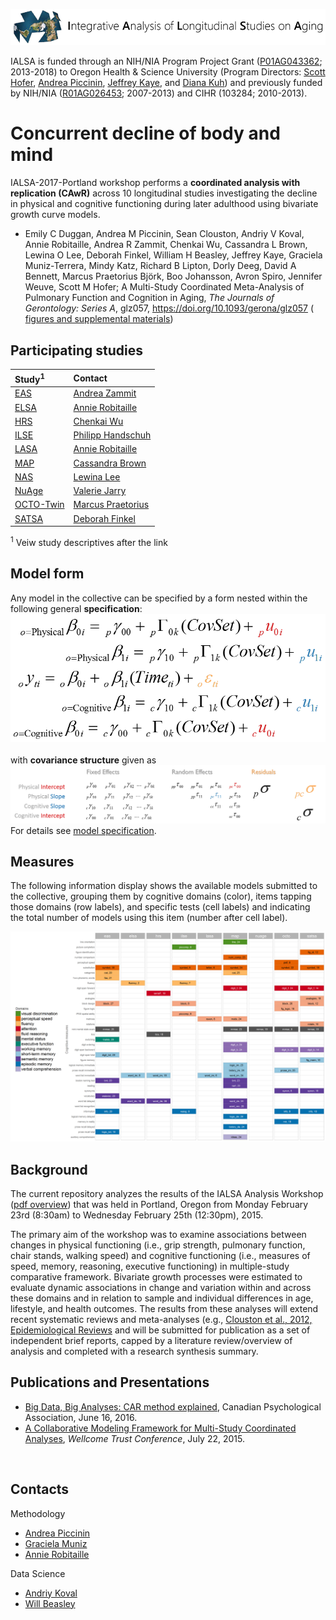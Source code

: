 [![logl](libs/images/ialsa_long.png)](http://www.ialsa.org/)

IALSA is funded through an NIH/NIA Program Project Grant ([P01AG043362](https://projectreporter.nih.gov/project_info_description.cfm?aid=8414933&icde=18870651&ddparam=&ddvalue=&ddsub=&cr=3&csb=default&cs=ASC); 2013-2018) to Oregon Health & Science University (Program Directors: [Scott Hofer](https://www.maelstrom-research.org/mica/network/ialsa#/users/hofer), [Andrea Piccinin](https://www.maelstrom-research.org/mica/network/ialsa#/users/piccinin), [Jeffrey Kaye](https://www.maelstrom-research.org/mica/network/ialsa#/users/kaye), and [Diana Kuh](https://www.maelstrom-research.org/mica/network/ialsa#/users/kuh)) and previously funded by NIH/NIA ([R01AG026453](https://projectreporter.nih.gov/project_info_description.cfm?aid=7210005&icde=19139556&ddparam=&ddvalue=&ddsub=&cr=5&csb=default&cs=ASC); 2007-2013) and CIHR (103284; 2010-2013).


# Concurrent decline of body and mind  

IALSA-2017-Portland workshop performs a **coordinated analysis with replication (CAwR)** across 10 longitudinal studies investigating the decline in physical and cognitive functioning during later adulthood using bivariate growth curve models. 

* Emily C Duggan, Andrea M Piccinin, Sean Clouston, Andriy V Koval, Annie Robitaille, Andrea R Zammit, Chenkai Wu, Cassandra L Brown, Lewina O Lee, Deborah Finkel, William H Beasley, Jeffrey Kaye, Graciela Muniz-Terrera, Mindy Katz, Richard B Lipton, Dorly Deeg, David A Bennett, Marcus Praetorius Björk, Boo Johansson, Avron Spiro, Jennifer Weuve, Scott M Hofer; A Multi-Study Coordinated Meta-Analysis of Pulmonary Function and Cognition in Aging, _The Journals of Gerontology: Series A_, glz057, https://doi.org/10.1093/gerona/glz057 ( [figures and supplemental materials][supmat])

[citation-pulmonary]:https://doi.org/10.1093/gerona/glz057
[supmat]:libs/materials/pulmonary/README.md



## Participating studies

| Study<sup>1</sup> | Contact | 
| :---- | :------ | 
| [EAS][eas_table_1]        |[Andrea Zammit](mailto:Andrea.Zammit@einstein.yu.edu)   | 
| [ELSA][elsa_table_1]      |[Annie Robitaille](mailto:annie.g.robitaille@gmail.com) |  
| [HRS][hrs_table_1]        |[Chenkai Wu](mailto:chenkai.wu2010@gmail.com)           | 
| [ILSE][ilse_table_1]      |[Philipp Handschuh](mailto:philipp.handschuh@uni-ulm.de)|  
| [LASA][lasa_table_1]      |[Annie Robitaille](mailto:annie.g.robitaille@gmail.com) |
| [MAP][map_table_1]        |[Cassandra Brown](mailto:clb@uvic.ca)                   | 
| [NAS][nas_table_1]        |[Lewina Lee](mailto:lewina@bu.edu)                      |  
| [NuAge][nuage_table_1]    |[Valerie Jarry ](mailto:valerie.jarry@umontreal.ca )    | 
| [OCTO-Twin][octo_table_1] |[Marcus Praetorius](mailto:marcus.praetorius@psy.gu.se) |   
| [SATSA][satsa_table_1]    |[Deborah Finkel](mailto:dfinkel@ius.edu)                |   

  <sup>1</sup> Veiw study descriptives after the link   

[eas_table_1]:https://raw.githack.com/IALSA/ialsa-2017-portland/master/libs/materials/table_1_descriptives/Table1_EAS_Descriptives_IALSA_Portland.pdf
[elsa_table_1]:https://raw.githack.com/IALSA/ialsa-2017-portland/master/libs/materials/table_1_descriptives/Table1_ELSA_Descriptives_IALSA_Portland.pdf   
[hrs_table_1]:https://raw.githack.com/IALSA/ialsa-2017-portland/master/libs/materials/table_1_descriptives/Table1_HRS_Descriptives_IALSA_Portland.pdf 
[ilse_table_1]:https://raw.githack.com/IALSA/ialsa-2017-portland/master/libs/materials/table_1_descriptives/Table1_ILSE_Descriptives_IALSA_Portland.pdf 
[lasa_table_1]:https://raw.githack.com/IALSA/ialsa-2017-portland/master/libs/materials/table_1_descriptives/Table1_LASA_Descriptives_IALSA_Portland.pdf  
[map_table_1]:https://raw.githack.com/IALSA/ialsa-2017-portland/master/libs/materials/table_1_descriptives/Table1_RADC_Descriptives_IALSA_Portland.pdf
[nas_table_1]:https://raw.githack.com/IALSA/ialsa-2017-portland/master/libs/materials/table_1_descriptives/Table1_NAS_Descriptives_IALSA_Portland.pdf 
[nuage_table_1]:https://raw.githack.com/IALSA/ialsa-2017-portland/master/libs/materials/table_1_descriptives/Table1_NuAge_Descriptives_IALSA_Portland.pdf
[octo_table_1]:https://raw.githack.com/IALSA/ialsa-2017-portland/master/libs/materials/table_1_descriptives/Table1_OCTO_Descriptives_IALSA_Portland.pdf
[satsa_table_1]:https://raw.githack.com/IALSA/ialsa-2017-portland/master/libs/materials/table_1_descriptives/Table1_SATSA_Descriptives_IALSA_Portland.pdf  

  

## Model form
Any model in the collective can be specified by a form nested within the following general **specification**:  
[![general_model_specification](./libs/images/general_model_specification.png)](./reports/model_specification/README.md)  
</br>
with **covariance structure** given as
[![general_model_specification](./libs/images/specification_covariance_structure.png)](./reports/model_specification/README.md)  
For  details see [model specification](./reports/model-specification/README.md).  


## Measures
The following information display shows the available models submitted to the collective, grouping them by cognitive domains (color), items tapping those domains (row labels), and specific tests (cell labels) and indicating the total number of models using this item (number after cell label).

 [![outcome space](https://raw.githubusercontent.com/IALSA/IALSA-2015-Portland/master/reports/outcome-space/figures_rmd/outcome-space-map-1.png)](https://raw.githubusercontent.com/IALSA/IALSA-2015-Portland/master/reports/outcome-space/figures_rmd/outcome-space-map-1.png)  


## Background

The current repository analyzes the results of the IALSA Analysis Workshop ([pdf overview](https://www.dropbox.com/s/a8zmh70ybedyec6/IALSA%20Feb%202015%20Workshop%20Overview.pdf?dl=0)) that was  held in Portland, Oregon from Monday February 23rd (8:30am) to Wednesday February 25th (12:30pm), 2015.

The primary aim of the workshop was to examine associations between changes in physical functioning (i.e., grip strength, pulmonary function, chair stands, walking speed) and cognitive functioning (i.e., measures of speed, memory, reasoning, executive functioning) in multiple-study comparative framework. Bivariate growth processes were estimated to evaluate dynamic associations in change and variation within and across these domains and in relation to sample and individual differences in age, lifestyle, and health outcomes. The results from these analyses will extend recent systematic reviews and meta-analyses (e.g., [Clouston et al., 2012, Epidemiological Reviews](https://www.dropbox.com/s/vfe7u2ez5oxp3ev/Clouston_2013_Epidemiol%20Rev.pdf?dl=0) and will be submitted for publication as a set of independent brief reports, capped by a literature review/overview of analysis and completed with a research synthesis summary.


## Publications and Presentations

 - [Big Data, Big Analyses: CAR method explained](https://raw.githack.com/IALSA/IALSA-2015-Portland/ad055bfff825d257cb4bcb83d51fc6dead53d227/pubs/2016-talks/2016-06-09-cpa/ppt/koval-etal-2016-06-10-cpa.pdf), Canadian Psychological Association, June 16, 2016. 
 - [A Collaborative Modeling Framework for Multi-Study Coordinated Analyses](https://raw.githack.com/IALSA/IALSA-2015-Portland/master/pubs/2015-talks/2015-07-22-wellcome-trust/A%20Collaborative%20Modeling%20Framework%20for%20Multi-Study%20Coordinated%20Analyses.html), *Wellcome Trust Conference*, July 22, 2015. 

</br>  

## Contacts

Methodology 
 - [Andrea Piccinin](mailto:piccinin@uvic.ca)   
 - [Graciela Muniz](mailto:gm299@cam.ac.uk)  
 - [Annie Robitaille](mailto:annie.g.robitaille@gmail.com)  
 
Data Science  
 - [Andriy Koval](mailto:andkov@uvic.ca)  
 - [Will Beasley](mailto:wibeasley@hotmail.com)  



<!-- Below stored the short-cuts for links -->


